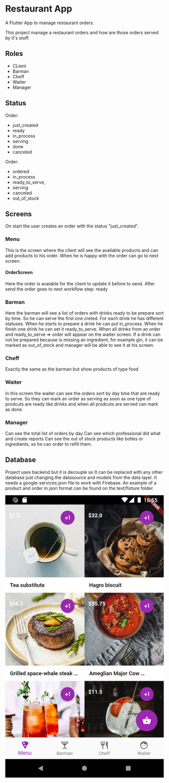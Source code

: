 # Restaurant App

A Flutter App to manage restaurant orders.

This project manage a restaurant orders and how are those orders served by it's stuff.

## Roles
- CLient
- Barman
- Cheff
- Waiter
- Manager

## Status

Order:
- just_created
- ready
- in_process
- serving
- done
- canceled
  
Order:
- ordered
- in_process
- ready_to_serve,
- serving
- canceled
- out_of_stock

## Screens

On start the user creates an order with the status "just_created".

### Menu
This is the screen where the client will see the available products and can add products to his order.
When he is happy with the order can go to next screen.

#### OrderScreen
Here the order is avaiable for the client to update it before to send. 
After send the order goes to next workflow step: ready

### Barman
Here the barman will see a list of orders with drinks ready to be prepare sort by time.
So he can serve the first one creted.
For each drink he has different statuses. When he starts to prepare a drink he can put in_process.
When he finish one drink he can set it ready_to_serve.
When all drinks from an order and ready_to_serve => order will appear on the waiter screen.
If a drink can not be prepared because is missing an ingredient, for example gin, it can be marked as out_of_stock and manager will be able to see it at his screen.

### Cheff
Exactly the same as the barman but show products of type food

### Waiter
In this screen the waiter can see the orders sort by day time that are ready to serve.
So they can mark an order as serving as soon as one type of prodcuts are ready like drinks and when all prodcuts are served can mark as done.

### Manager
Can see the total list of orders by day
Can see which professional did what and create reports
Can see the out of stock products like botles or ingredients, so he can order to refill them.

## Database
Project uses backend but it is decouple so It can be replaced with any other database just changing the datasource and models from the data layer.
It needs a google-services.json file to work with Firebase.
An example of a product and order in json format can be found on the text/fixture folder.

![Screenshot]('docs/../docs/screenshot.png)

